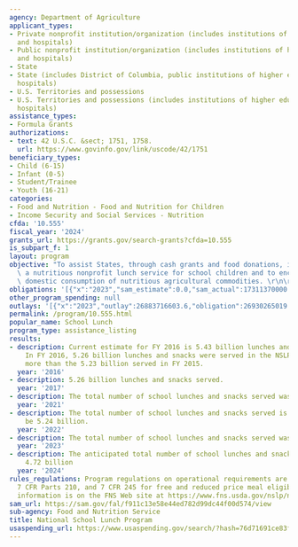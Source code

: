 ```yaml
---
agency: Department of Agriculture
applicant_types:
- Private nonprofit institution/organization (includes institutions of higher education
  and hospitals)
- Public nonprofit institution/organization (includes institutions of higher education
  and hospitals)
- State
- State (includes District of Columbia, public institutions of higher education and
  hospitals)
- U.S. Territories and possessions
- U.S. Territories and possessions (includes institutions of higher education and
  hospitals)
assistance_types:
- Formula Grants
authorizations:
- text: 42 U.S.C. &sect; 1751, 1758.
  url: https://www.govinfo.gov/link/uscode/42/1751
beneficiary_types:
- Child (6-15)
- Infant (0-5)
- Student/Trainee
- Youth (16-21)
categories:
- Food and Nutrition - Food and Nutrition for Children
- Income Security and Social Services - Nutrition
cfda: '10.555'
fiscal_year: '2024'
grants_url: https://grants.gov/search-grants?cfda=10.555
is_subpart_f: 1
layout: program
objective: "To assist States, through cash grants and food donations, in providing\
  \ a nutritious nonprofit lunch service for school children and to encourage the\
  \ domestic consumption of nutritious agricultural commodities. \r\n\r\n"
obligations: '[{"x":"2023","sam_estimate":0.0,"sam_actual":17311370000.0,"usa_spending_actual":27332241200.01},{"x":"2024","sam_estimate":0.0,"sam_actual":17411370000.0,"usa_spending_actual":26572552632.7},{"x":"2025","sam_estimate":0.0,"sam_actual":18000000000.0,"usa_spending_actual":793562835.67}]'
other_program_spending: null
outlays: '[{"x":"2023","outlay":26883716603.6,"obligation":26930265019.11},{"x":"2024","outlay":22727562044.96,"obligation":28052335641.13},{"x":"2025","outlay":0.0,"obligation":764196823.46}]'
permalink: /program/10.555.html
popular_name: School Lunch
program_type: assistance_listing
results:
- description: Current estimate for FY 2016 is 5.43 billion lunches and snacks served.
    In FY 2016, 5.26 billion lunches and snacks were served in the NSLP, slightly
    more than the 5.23 billion served in FY 2015.
  year: '2016'
- description: 5.26 billion lunches and snacks served.
  year: '2017'
- description: The total number of school lunches and snacks served was 1.63 billion.
  year: '2021'
- description: The total number of school lunches and snacks served is estimated to
    be 5.24 billion.
  year: '2022'
- description: The total number of school lunches and snacks served was 4.82 billion.
  year: '2023'
- description: The anticipated total number of school lunches and snacks served is
    4.72 billion
  year: '2024'
rules_regulations: Program regulations on operational requirements are codified at
  7 CFR Parts 210, and 7 CFR 245 for free and reduced price meal eligibility. Other
  information is on the FNS Web site at https://www.fns.usda.gov/nslp/national-school-lunch-program-nslp
sam_url: https://sam.gov/fal/f911c13e58e44ed782d99dc44f00d574/view
sub-agency: Food and Nutrition Service
title: National School Lunch Program
usaspending_url: https://www.usaspending.gov/search/?hash=76d71691ce83ffb11cc91736d4ddbe59
---
```

